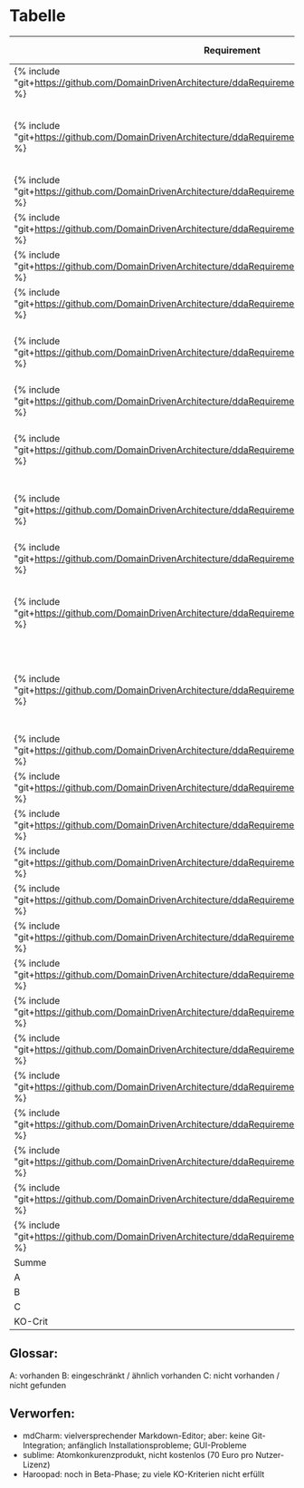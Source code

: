 # Tabelle

|Requirement   |KO-Krit?|Atom|Gitbook-Editor|Anmerkungen|
|---|---|---|---|---|
|{% include "git+https://github.com/DomainDrivenArchitecture/ddaRequirement.git/de/requirements/req0200.md" %}   |x   |A   |A   |   |   
|{% include "git+https://github.com/DomainDrivenArchitecture/ddaRequirement.git/de/requirements/req0201.md" %}   |   |B   |C   |Atom: Nur mit Tabs; GB-Editor: nur ein Dokument betrachtbar, dann speichern notwendig   |   
|{% include "git+https://github.com/DomainDrivenArchitecture/ddaRequirement.git/de/requirements/req0202.md" %}   |x   |A   |A   |Atom: durch Plugin; GB-Editor: nativ; GB-Editor besser   |   
|{% include "git+https://github.com/DomainDrivenArchitecture/ddaRequirement.git/de/requirements/req0203.md" %}   |x   |A   |A   |   |   
|{% include "git+https://github.com/DomainDrivenArchitecture/ddaRequirement.git/de/requirements/req0204.md" %}   |   |C   |C   |hat bei beidem Performancegründe   |   
|{% include "git+https://github.com/DomainDrivenArchitecture/ddaRequirement.git/de/requirements/req0205.md" %}   |   |A   |A   |   |   
|{% include "git+https://github.com/DomainDrivenArchitecture/ddaRequirement.git/de/requirements/req0226.md" %}   |   |A   |C   |Atom: durch Plugin; GB-Editor: keine Template-Funktionalität, nur "Neues File"   |   
|{% include "git+https://github.com/DomainDrivenArchitecture/ddaRequirement.git/de/requirements/req0206.md" %}   |x   |A   |A   |   |   
|{% include "git+https://github.com/DomainDrivenArchitecture/ddaRequirement.git/de/requirements/req0207.md" %}   |x   |C   |A   |Atom: hat keine Plugins, die GUI dahingehend verändern; GB-Editor: nativ   |   
|{% include "git+https://github.com/DomainDrivenArchitecture/ddaRequirement.git/de/requirements/req0208.md" %}   |x   |A   |A   |Atom kommt mit großen Files besser klar (Performance, flüssiges Schreiben)   |   
|{% include "git+https://github.com/DomainDrivenArchitecture/ddaRequirement.git/de/requirements/req0209.md" %}   |   |B   |A   |Atom: Drag 'n Drop; GB-Editor: Drag 'n Drop + Button   |   
|{% include "git+https://github.com/DomainDrivenArchitecture/ddaRequirement.git/de/requirements/req0210.md" %}   |   |C   |C   |Atom: keine Unterstützung; GB: Theoretische Unterstützung, bei mir allerdings immer Probleme   |   
|{% include "git+https://github.com/DomainDrivenArchitecture/ddaRequirement.git/de/requirements/req0211.md" %}   |   |C   |C   |Anhängen im Sinne eines E-Mail-Anhangs: Nicht sicher, ob das mit .md-Files überhaupt funktionieren kann   |   
|{% include "git+https://github.com/DomainDrivenArchitecture/ddaRequirement.git/de/requirements/req0212.md" %}   |x   |A   |A   |GB-Editor hat s   |   
|{% include "git+https://github.com/DomainDrivenArchitecture/ddaRequirement.git/de/requirements/req0213.md" %}   |x   |B   |C   |   |   
|{% include "git+https://github.com/DomainDrivenArchitecture/ddaRequirement.git/de/requirements/req0214.md" %}   |x   |A   |A   |   |   
|{% include "git+https://github.com/DomainDrivenArchitecture/ddaRequirement.git/de/requirements/req0215.md" %}   |   |C   |C   |   |   
|{% include "git+https://github.com/DomainDrivenArchitecture/ddaRequirement.git/de/requirements/req0216.md" %}   |x   |A   |B   |   |   
|{% include "git+https://github.com/DomainDrivenArchitecture/ddaRequirement.git/de/requirements/req0217.md" %}   |x   |A   |A   |   |   
|{% include "git+https://github.com/DomainDrivenArchitecture/ddaRequirement.git/de/requirements/req0218.md" %}   |   |A   |C   |   |   
|{% include "git+https://github.com/DomainDrivenArchitecture/ddaRequirement.git/de/requirements/req0219.md" %}   |   |A   |C   |   |   
|{% include "git+https://github.com/DomainDrivenArchitecture/ddaRequirement.git/de/requirements/req0220.md" %}   |   |B   |A   |   |   
|{% include "git+https://github.com/DomainDrivenArchitecture/ddaRequirement.git/de/requirements/req0221.md" %}   |x   |B   |A   |   |   
|{% include "git+https://github.com/DomainDrivenArchitecture/ddaRequirement.git/de/requirements/req0222.md" %}   |x   |A   |A   |   |   
|{% include "git+https://github.com/DomainDrivenArchitecture/ddaRequirement.git/de/requirements/req0223.md" %}   |   |A   |B   |   |   
|{% include "git+https://github.com/DomainDrivenArchitecture/ddaRequirement.git/de/requirements/req0224.md" %}   |x   |B   |A   |   |   
|{% include "git+https://github.com/DomainDrivenArchitecture/ddaRequirement.git/de/requirements/req0225.md" %}   |x   |A   |A   |   |   
|Summe  |      |   |   |   |
|A  |   |16      |16   |   |
|B  |   |6      |2   |   |
|C  |   |5      |9   |   |
|KO-Crit  |   |14/15      |14/15   |   |


 

## Glossar:
A: vorhanden
B: eingeschränkt / ähnlich vorhanden
C: nicht vorhanden / nicht gefunden

## Verworfen:
* mdCharm: vielversprechender Markdown-Editor; aber: keine Git-Integration; anfänglich Installationsprobleme; GUI-Probleme
* sublime: Atomkonkurenzprodukt, nicht kostenlos (70 Euro pro Nutzer-Lizenz)
* Haroopad: noch in Beta-Phase; zu viele KO-Kriterien nicht erfüllt




